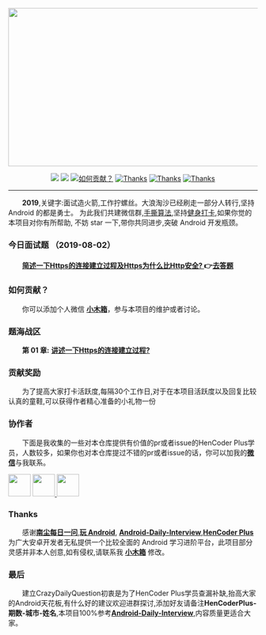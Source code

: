  <p align="center">
   <a href="https://github.com/Moosphan/Android-Daily-Interview" target="_blank">
 	  <img src="https://raw.githubusercontent.com/MicroKibaco/CrazyDailyQuestion/master/image/title.png" width="1200" height="320"/>
   </a>
 </p>
 
 <p align="center">
   <a href="#主要面向对象"><img src="https://img.shields.io/badge/%E9%9D%A2%E5%90%91-Android%E5%BC%80%E5%8F%91-%232CC159.svg"></a>
   <a href="https://raw.githubusercontent.com/MicroKibaco/CrazyDailyQuestion/master/image/wechat.png"><img src="https://img.shields.io/badge/%E5%BE%AE%E4%BF%A1%E5%8F%B7-小木箱-green.svg"></a>
   <a href="https://ke.qq.com/course/381952"><img src="https://img.shields.io/badge/Welcome-%E5%8A%A0%E5%85%A5%E6%88%91%E4%BB%AC-orange.svg" alt="如何贡献？"></a>
   <a href="https://www.wanandroid.com"><img src="https://img.shields.io/badge/Thanks-wanandroid-%23095B87.svg" alt="Thanks"></a>
   <a href="https://github.com/Moosphan/Android-Daily-Interview"><img src="https://img.shields.io/badge/Thanks-AndroidDailyInterview-%23095B87.svg" alt="Thanks"></a>
   <a href="https://www.cnblogs.com/liushilin/tag/每日一问/"><img src="https://img.shields.io/badge/Thanks-南尘-%23095B87.svg" alt="Thanks"></a>
</p>
 
 
 
 ----------------
 &emsp;&emsp;**2019**,关键字:面试造火箭,工作拧螺丝。大浪淘沙已经刷走一部分人转行,坚持 Android 的都是勇士。
 为此我们共建微信群,[手撕算法](https://raw.githubusercontent.com/MicroKibaco/CrazyDailyQuestion/master/image/algorithm-plus-03.png),坚持[健身打卡](https://raw.githubusercontent.com/MicroKibaco/CrazyDailyQuestion/master/image/fitness-01.png),如果你觉的本项目对你有所帮助,
 不妨 star 一下,带你共同进步,突破 Android 开发瓶颈。

 

 


### 今日面试题 （2019-08-02）

 

####  &emsp;&emsp;[简述一下Https的连接建立过程及Https为什么比Http安全? ](https://github.com/MicroKibaco/CrazyDailyQuestion/issues/1)👉[去答题](https://github.com/MicroKibaco/CrazyDailyQuestion/issues/1)

### 如何贡献？
 
&emsp;&emsp;你可以添加个人微信 [**小木箱**](https://raw.githubusercontent.com/MicroKibaco/CrazyDailyQuestion/master/image/wechat.png)，参与本项目的维护或者讨论。

### 题海战区
 
&emsp;&emsp;**第 01 章:** [**讲述一下Https的连接建立过程?**](https://github.com/MicroKibaco/CrazyDailyQuestion/issues/1)


### 贡献奖励
&emsp;&emsp;为了提高大家打卡活跃度,每隔30个工作日,对于在本项目活跃度以及回复比较认真的童鞋,可以获得作者精心准备的小礼物一份
 

### 协作者

&emsp;&emsp;下面是我收集的一些对本仓库提供有价值的pr或者issue的HenCoder Plus学员，人数较多，如果你也对本仓库提过不错的pr或者issue的话，你可以加我的[**微信**](https://raw.githubusercontent.com/MicroKibaco/CrazyDailyQuestion/master/image/wechat.png)与我联系。 

<a href="https://github.com/zhjlong">
    <img src="https://avatars0.githubusercontent.com/u/13428247?s=400&v=4" width="45px"></a>
<a href="https://github.com/775821shiwoa">  
    <img src="https://avatars3.githubusercontent.com/u/13410623?s=400&v=4" width="45px">
</a>
 <a href="https://github.com/happyburglar">  
     <img src="https://avatars0.githubusercontent.com/u/20477349?s=400&v=4" width="45px">
 </a>
 
 ### Thanks
 
 &emsp;&emsp;感谢[**南尘每日一问**](https://www.cnblogs.com/liushilin/tag/每日一问/),[**玩 Android**](https://www.wanandroid.com/), [**Android-Daily-Interview**](https://github.com/Moosphan/Android-Daily-Interview),[**HenCoder Plus**](https://hencoder.com/) 为广大安卓开发者无私提供一个比较全面的 Android 学习进阶平台，此项目部分灵感并非本人创意,如有侵权,请联系我 [**小木箱**](https://raw.githubusercontent.com/MicroKibaco/CrazyDailyQuestion/master/image/wechat.png) 修改。

 
### 最后

 &emsp;&emsp;建立CrazyDailyQuestion初衷是为了HenCoder Plus学员查漏补缺,抬高大家的Android天花板,有什么好的建议欢迎进群探讨,添加好友请备注**HenCoderPlus-期数-城市-姓名**,本项目100%参考[**Android-Daily-Interview**](https://github.com/Moosphan/Android-Daily-Interview),内容质量更适合大家。



